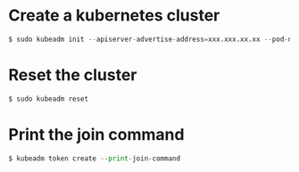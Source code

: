 # Create a kubernetes cluster
```python
$ sudo kubeadm init --apiserver-advertise-address=xxx.xxx.xx.xx --pod-network-cidr=xxx.xxx.0.0/16
```

# Reset the cluster
```python
$ sudo kubeadm reset
```

# Print the join command
```python
$ kubeadm token create --print-join-command
```

